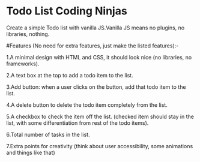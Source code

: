 # Todo List Coding Ninjas
Create a simple Todo list with vanilla JS.Vanilla JS means no plugins, no libraries, nothing.

#Features (No need for extra features, just make the listed features):-

1.A minimal design with HTML and CSS, it should look nice (no libraries, no frameworks).

2.A text box at the top to add a todo item to the list.

3.Add button: when a user clicks on the button, add that todo item to the list.

4.A delete button to delete the todo item completely from the list.

5.A checkbox to check the item off the list. (checked item should stay in the list, with some differentiation from rest of the todo items).

6.Total number of tasks in the list.

7.Extra points for creativity (think about user accessibility, some animations and things like that)
 
